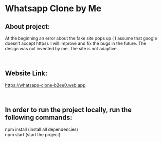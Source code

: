 # Whatsapp Clone by Me

## About project:

At the beginning an error about the fake site pops up ( I assume that google doesn't accept https). I will improve and fix the bugs in the future. The design was not invented by me. The site is not adaptive.

<br>

## Website Link:
https://whatsapp-clone-b2ee0.web.app

<br>

## In order to run the project locally, run the following commands:
npm install (install all dependencies) <br>
npm start (start the project)